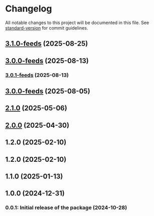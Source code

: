 # Changelog

All notable changes to this project will be documented in this file. See [standard-version](https://github.com/conventional-changelog/standard-version) for commit guidelines.

## [3.1.0-feeds](https://github.com/GetStream/getstream-go/compare/v3.0.1...v3.1.0-feeds) (2025-08-25)

## [3.0.0-feeds](https://github.com/GetStream/getstream-go/compare/v3.0.1...v3.0.0-feeds) (2025-08-13)

### [3.0.1-feeds](https://github.com/GetStream/getstream-go/compare/v3.0.0...v3.0.1-feeds) (2025-08-13)

## [3.0.0-feeds](https://github.com/GetStream/getstream-go/compare/v3.0.1-feeds...v3.0.0-feeds) (2025-08-05)

## [2.1.0](https://github.com/GetStream/getstream-go/compare/v1.2.0...v2.1.0) (2025-05-06)

## [2.0.0](https://github.com/GetStream/getstream-go/compare/v1.2.0...v2.0.0) (2025-04-30)

## 1.2.0 (2025-02-10)

## 1.2.0 (2025-02-10)

## 1.1.0 (2025-01-13)

## 1.0.0 (2024-12-31)

### 0.0.1: Initial release of the package (2024-10-28)
